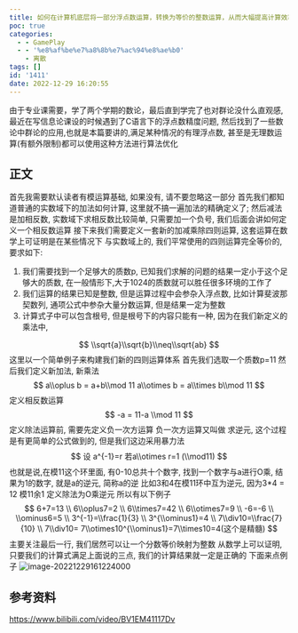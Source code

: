 ```yaml
---
title: 如何在计算机底层将一部分浮点数运算，转换为等价的整数运算，从而大幅提高计算效率？
poc: true
categories:
  - - GamePlay
  - - '%e8%af%be%e7%a8%8b%e7%ac%94%e8%ae%b0'
    - 离散
tags: []
id: '1411'
date: 2022-12-29 16:20:55
---
```


由于专业课需要，学了两个学期的数论，最后直到学完了也对群论没什么直观感, 最近在写信息论课设的时候遇到了C语言下的浮点数精度问题, 然后找到了一些数论中群论的应用,也就是本篇要讲的,满足某种情况的有理浮点数, 甚至是无理数运算(有额外限制)都可以使用这种方法进行算法优化

## 正文

 首先我需要默认读者有模运算基础, 如果没有, 请不要忽略这一部分 ​ 首先我们都知道普通的实数域下的加法如何计算, 这里就不搞一遍加法的精确定义了; 然后减法是加相反数, 实数域下求相反数比较简单, 只需要加一个负号, 我们后面会讲如何定义一个相反数运算 接下来我们需要定义一套新的加减乘除四则运算, 这套运算在数学上可证明是在某些情况下 与实数域上的, 我们平常使用的四则运算完全等价的, 要求如下:

1.  我们需要找到一个足够大的质数p, 已知我们求解的问题的结果一定小于这个足够大的质数, 在一般情形下,大于1024的质数就可以胜任很多环境的工作了
2.  我们运算的结果已知是整数, 但是运算过程中会参杂入浮点数, 比如计算斐波那契数列, 通项公式中参杂大量分数运算, 但是结果一定为整数
3.  计算式子中可以包含根号, 但是根号下的内容只能有一种, 因为在我们新定义的乘法中,

$$ \\sqrt{a}\\sqrt{b}\\neq\\sqrt{ab} $$ 这里以一个简单例子来构建我们新的四则运算体系 首先我们选取一个质数p=11 然后我们定义新加法, 新乘法 $$ a\\oplus b = a+b\\mod 11 a\\otimes b = a\\times b\\mod 11 $$ 定义相反数运算 $$ -a = 11-a \\mod 11 $$ 定义除法运算前, 需要先定义负一次方运算 负一次方运算又叫做 求逆元, 这个过程是有更简单的公式做到的, 但是我们这边采用暴力法 $$ 设 a^{-1}=r 若a\\otimes r=1 (\\mod11) $$ 也就是说,在模11这个环里面, 有0-10总共十个数字, 找到一个数字与a进行O乘, 结果为1的数字, 就是a的逆元, 简称a的逆 比如3和4在模11环中互为逆元, 因为3\*4 = 12 模11余1 定义除法为O乘逆元 所以有以下例子 $$ 6+7=13 \\ 6\\oplus7=2 \\ 6\\times7=42 \\ 6\\otimes7=9 \\ -6=-6 \\ \\ominus6=5 \\ 3^{-1}=\\frac{1}{3} \\ 3^{\\ominus1}=4 \\ 7\\div10=\\frac{7}{10} \\ 7\\div10= 7\\otimes10^{\\ominus1}=7\\times10=4(这个是精髓) $$ 主要关注最后一行, 我们居然可以让一个分数等价映射为整数 从数学上可以证明, 只要我们的计算式满足上面说的三点, 我们的计算结果就一定是正确的 下面来点例子 ![image-20221229161224000](https://raw.githubusercontent.com/Valkierja/ALLPIC/main/img/202303172122474.png)

## 参考资料

https://www.bilibili.com/video/BV1EM41117Dv